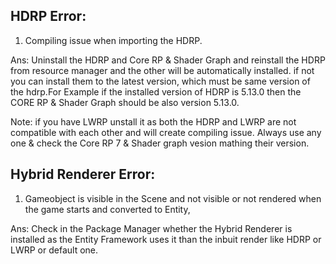 HDRP Error:
----------

1. Compiling issue when importing the HDRP.

Ans:	Uninstall the HDRP and Core RP & Shader Graph and reinstall the HDRP from resource manager and the other will be automatically 		installed. if not you can install them to the latest version, which must be same version of the hdrp.For Example if the installed 	  version of HDRP is 5.13.0 then the CORE RP & Shader Graph should be also version 5.13.0.

Note: if you have LWRP unstall it as both the HDRP and LWRP are not compatible with each other and will create compiling issue. 
	  Always use any one & check the Core RP 7 & Shader graph vesion mathing their version.
	  

Hybrid Renderer Error:
---------------------

1. Gameobject is visible in the Scene and not visible or not rendered when the game starts and converted to Entity,

Ans: 	Check in the Package Manager whether the Hybrid Renderer is installed as the Entity Framework uses it than the inbuit render like 	  HDRP or LWRP or default one.	
